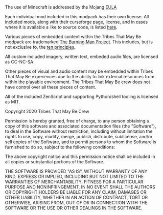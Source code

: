 The use of Minecraft is addressed by the Mojang [EULA](https://account.mojang.com/documents/minecraft_eula)

Each individual mod included in this modpack has their own license. All included mods, along with their curseforge page, license, and in cases where it is available a like to source code, is listed [here](docs/mods.md).

Various pieces of embedded content within the Tribes That May Be modpack are trademarked [The Burning Man Project](https://burningman.org/network/about-us/press-media/trademarks-images-faq/). This includes, but is not exclusive to, the [ten principles](https://burningman.org/culture/philosophical-center/10-principles/).

All custom included imagery, written text, embeded audio files, are licensed as CC-NC-SA.

Other pieces of visual and audio content may be embedded within Tribes That May Be experiences due to the ability to link external resources from within the playable environment. The Tribes That May Be crew does not have control over all these pieces of content.

All of the included ZenScript and supporting Python/shell tooling is licensed as MIT.

Copyright 2020 Tribes That May Be Crew

Permission is hereby granted, free of charge, to any person obtaining a copy of this software and associated documentation files (the "Software"), to deal in the Software without restriction, including without limitation the rights to use, copy, modify, merge, publish, distribute, sublicense, and/or sell copies of the Software, and to permit persons to whom the Software is furnished to do so, subject to the following conditions:

The above copyright notice and this permission notice shall be included in all copies or substantial portions of the Software.

THE SOFTWARE IS PROVIDED "AS IS", WITHOUT WARRANTY OF ANY KIND, EXPRESS OR IMPLIED, INCLUDING BUT NOT LIMITED TO THE WARRANTIES OF MERCHANTABILITY, FITNESS FOR A PARTICULAR PURPOSE AND NONINFRINGEMENT. IN NO EVENT SHALL THE AUTHORS OR COPYRIGHT HOLDERS BE LIABLE FOR ANY CLAIM, DAMAGES OR OTHER LIABILITY, WHETHER IN AN ACTION OF CONTRACT, TORT OR OTHERWISE, ARISING FROM, OUT OF OR IN CONNECTION WITH THE SOFTWARE OR THE USE OR OTHER DEALINGS IN THE SOFTWARE.
